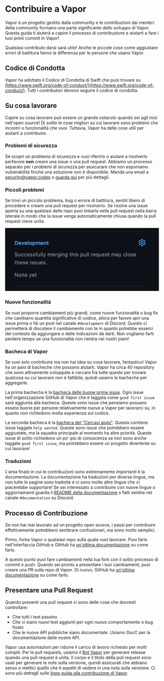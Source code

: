 # Contribuire a Vapor

Vapor è un progetto gestito dalla community e le contribuzioni dai membri della community formano una parte significante dello sviluppo di Vapor. Questa guida ti aiuterà a capire il processo di contribuzione e aiutarti a fare i tuoi primi commit in Vapor!

Qualsiasi contributo darai sarà utile! Anche le piccole cose come aggiustare errori di battitura fanno la differenza per le persone che usano Vapor.

## Codice di Condotta

Vapor ha adottato il Codice di Condotta di Swift che puoi trovare su [https://www.swift.org/code-of-conduct/](https://www.swift.org/code-of-conduct/). Tutti i contributori devono seguire il codice di condotta.

## Su cosa lavorare

Capire su cosa lavorare può essere un grande ostacolo quando sei agli inizi nell'open source! Di solito le cose migliori su cui lavorare sono problemi che incontri o funzionalità che vuoi. Tuttavia, Vapor ha delle cose utili per aiutarti a contribuire.

### Problemi di sicurezza

Se scopri un problema di sicurezza e vuoi riferirlo o aiutare a risolverlo perfavore **non** creare una issue o una pull request. Abbiamo un processo separato per i problemi di sicurezza per assicurare che non esponiamo vulnerabilità finché una soluzione non è disponibile. Manda una email a security@vapor.codes o [guarda qui](https://github.com/vapor/.github/blob/main/SECURITY.md) per più dettagli.

### Piccoli problemi

Se trovi un piccolo problema, bug o errore di battitura, sentiti libero di procedere e creare una pull request per risolverlo. Se risolve una issue aperta su una qualsiasi delle repo puoi linkarla nella pull request nella barra laterale in modo che la issue venga automaticamente chiusa quando la pull request viene unita.

![GitHub Link Issue](../images/github-link-issue.png)

### Nuove funzionalità

Se vuoi proporre cambiamenti più grandi, come nuove funzionalità o bug fix che cambiano quantità significative di codice, allora per favore apri una issue prima o fai un post nel canale `#development` di Discord. Questo ci permetterà di discutere il cambiamento con te in quanto potrebbe esserci del contesto da aggiungere o delle indicazioni da darti. Non vogliamo farti perdere tempo se una funzionalità non rientra nei nostri piani!

### Bacheca di Vapor

Se vuoi solo contribuire ma non hai idea su cosa lavorare, fantastico! Vapor ha un paio di bacheche che possono aiutarti. Vapor ha circa 40 repository che sono attivamente sviluppate e cercare fra tutte queste per trovare qualcosa su cui lavorare non è fattibile, quindi usiamo le bacheche per aggregarle.

La prima bachecha è la [bacheca delle buone prime issue](https://github.com/orgs/vapor/projects/10). Ogni issue nell'organizzazione GitHub di Vapor che è taggata come `good first issue` sarà aggiunta alla bacheca. Queste sono issue che pensiamo possano essere buone per persone relativamente nuove a Vapor per lavorarci su, in quanto non richiedono molta esperienza sul codice.

La seconda bacheca è la [bacheca del "Cercasi aiuto"](https://github.com/orgs/vapor/projects/11). Questa contiene issue taggate `help wanted`. Queste sono issue che potrebbero essere aggiustate, ma la squadra principale al momento ha altre priorità. Queste issue di solito richiedono un po' più di conoscenza se non sono anche taggate `good first issue`, ma potrebbero essere un progetto divertente su cui lavorare!

### Traduzioni

L'area finale in cui le contribuzioni sono estremamente importanti è la documentazione. La documentazione ha traduzioni per diverse lingue, ma non tutte le pagine sono tradotte e ci sono molte altre lingue che ci piacerebbe supportare! Se sei interessato a contribuire con nuove lingue o aggiornamenti guarda il [README della documentazione](https://github.com/vapor/docs#translating) o fatti sentire nel canale `#documentation` su Discord.

## Processo di Contribuzione

Se non hai mai lavorato ad un progetto open source, i passi per contribuire effettivamente potrebbero sembrare confusionari, ma sono molto semplici.

Primo, forka Vapor o qualsiasi repo sulla quale vuoi lavorare. Puoi farlo nell'interfaccia GitHub e GitHub ha [un'ottima documentazione](https://docs.github.com/en/get-started/quickstart/fork-a-repo) su come farlo.

A questo punto puoi fare cambiamenti nella tua fork con il solito processo di commit e push. Quando sei pronto a presentare i tuoi cambiamenti, puoi creare una PR sulla repo di Vapor. Di nuovo, GitHub ha [un'ottima documentazione](https://docs.github.com/en/pull-requests/collaborating-with-pull-requests/proposing-changes-to-your-work-with-pull-requests/creating-a-pull-request-from-a-fork) su come farlo.

## Presentare una Pull Request

Quando presenti una pull request ci sono delle cose che dovresti controllare:

* Che tutti i test passino
* Che ci siano nuovi test aggiunti per ogni nuovo comportamento o bug fixato
* Che le nuove API pubbliche siano documentate. Usiamo DocC per la documentazione delle nostre API.

Vapor usa automazioni per ridurre il carico di lavoro richiesto per molti compiti. Per le pull requests, usiamo il [Bot Vapor](https://github.com/VaporBot) per generare release quando una pull request è unita. Il corpo e il titolo della pull request sono usati per generare le note sulla versione, quindi assicurati che abbiano senso e mettici quello che ti aspetti di vedere in una nota sulla versione. Ci sono più dettagli sulle [linee guida alla contribuzione di Vapor](https://github.com/vapor/vapor/blob/main/.github/contributing.md#release-title).
